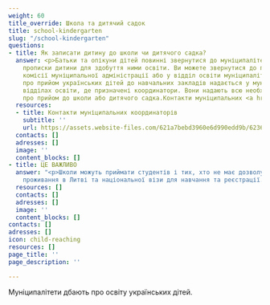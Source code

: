 ```yaml
---
weight: 60
title_override: Школа та дитячий садок
title: school-kindergarten
slug: "/school-kindergarten"
questions:
- title: Як записати дитину до школи чи дитячого садка?
  answer: <p>Батьки та опікуни дітей повинні звернутися до муніципалітету за місцем
    прописки дитини для здобуття ними освіти. Ви можете звернутися до приймальної
    комісії муніципальної адміністрації або у відділ освіти муніципалітету. Інформація
    про прийом українських дітей до навчальних закладів надається у муніципальних
    відділах освіти, де призначені координатори. Вони надають всю необхідну інформацію
    про прийом до школи або дитячого садка.Контакти муніципальних <a href="https://assets.website-files.com/621a7bebd3960e6d990edd9b/62363df436eb487863ce62ce_Kontaktai_koordinatoriai_S%CC%8CMSM_UA.docx">координаторів.</a></p>
  resources:
  - title: Контакти муніципальних координаторів
    subtitle: ''
    url: https://assets.website-files.com/621a7bebd3960e6d990edd9b/62363df436eb487863ce62ce_Kontaktai_koordinatoriai_S%CC%8CMSM_UA.docx
  contacts: []
  adresses: []
  image: ''
  content_blocks: []
- title: ЦЕ ВАЖЛИВО
  answer: "<p>Школи можуть приймати студентів і тих, хто не має дозволу на тимчасове
    проживання в Литві та національної візи для навчання та реєстрації.</p>"
  resources: []
  contacts: []
  adresses: []
  image: ''
  content_blocks: []
contacts: []
adresses: []
icon: child-reaching
resources: []
page_title: ''
page_description: ''

---
```

Муніципалітети дбають про освіту українських дітей.